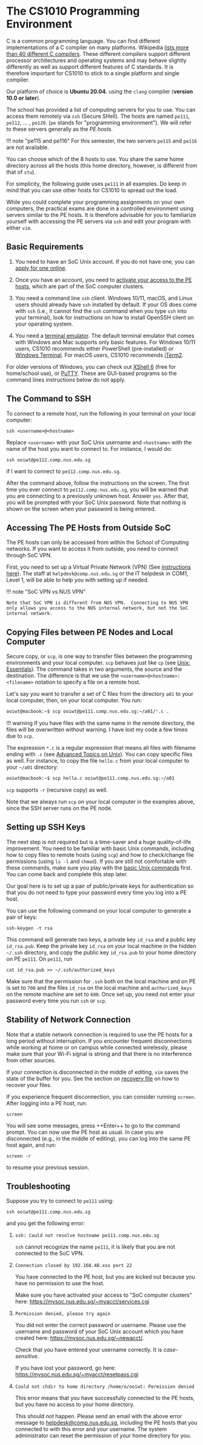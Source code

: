 # The CS1010 Programming Environment

C is a common programming language.  You can find different implementations of a C compiler on many platforms.  Wikipedia [lists more than 40 different C compilers](https://en.wikipedia.org/wiki/List_of_compilers#C_compilers).  These different compilers support different processor architectures and operating systems and may behave slightly differently as well as support different features of C standards.  It is therefore important for CS1010 to stick to a single platform and single compiler.

Our platform of choice is **Ubuntu 20.04.** using the `clang` compiler (**version 10.0 or later**).

The school has provided a list of computing servers for you to use.  You can access them remotely via `ssh` (Secure SHell).  The hosts are named `pe111`, `pe112`, ... , `pe120`.  (`pe` stands for "programming environment").  We will refer to these servers generally as the _PE hosts._

!!! note "pe115 and pe116"
    For this semester, the two servers `pe115` and `pe116` are not available.

You can choose which of the 8 hosts to use.  You share the same home directory across all the hosts (this home directory, however, is different from that of `stu`).

For simplicity, the following guide uses `pe111` in all examples.  Do keep in mind that you can use other hosts for CS1010 to spread out the load.

While you could complete your programming assignments on your own computers, the practical exams are done in a controlled environment using servers similar to the PE hosts.  It is therefore advisable for you to familiarize yourself with accessing the PE servers via `ssh` and edit your program with either `vim`.

## Basic Requirements

1. You need to have an SoC Unix account.  If you do not have one, you can [apply for one online](https://mysoc.nus.edu.sg/~newacct/).

2. Once you have an account, you need to [activate your access to the PE hosts](https://mysoc.nus.edu.sg/~myacct/services.cgi), which are part of the SoC computer clusters.

3. You need a command line `ssh` client.  Windows 10/11, macOS, and Linux users should already have `ssh` installed by default.  If your OS does come with `ssh` (i.e., it cannot find the `ssh` command when you type `ssh` into your terminal), look for instructions on how to install OpenSSH client on your operating system.

4. You need a [terminal emulator](unix-background.md#what-is-a-terminal).  The default terminal emulator that comes with Windows and Mac supports only basic features.  For Windows 10/11 users, CS1010 recommends either PowerShell (pre-installed) or [Windows Terminal](https://apps.microsoft.com/store/detail/windows-terminal/).  For macOS users, CS1010 recommends [iTerm2](https://iterm2.com/).

For older versions of Windows, you can check out [XShell 6](https://www.netsarang.com/products/xsh_overview.html) (free for home/school use), or [PuTTY](https://www.putty.org).  These are GUI-based programs so the command lines instructions below do not apply.

## The Command to SSH

To connect to a remote host, run the following in your terminal on your local computer:
```
ssh <username>@<hostname>
```

Replace `<username>` with your SoC Unix username and `<hostname>` with the name of the host you want to connect to. For instance, I would do:
```
ssh ooiwt@pe112.comp.nus.edu.sg
```
if I want to connect to `pe112.comp.nus.edu.sg`.

After the command above, follow the instructions on the screen.  The first time you ever connect to `pe112.comp.nus.edu.sg`, you will be warned that you are connecting to a previously unknown host.  Answer `yes`.  After that, you will be prompted with your SoC Unix password.  Note that nothing is shown on the screen when your password is being entered.

<script id="asciicast-4rtH1KENV6QOdKtlY0T7mce0M" src="https://asciinema.org/a/4rtH1KENV6QOdKtlY0T7mce0M.js" async></script>

## Accessing The PE Hosts from Outside SoC

The PE hosts can only be accessed from within the School of Computing networks.  If you want to access it from outside, you need to connect through SoC VPN.

First, you need to set up a Virtual Private Network (VPN) (See [instructions here](https://dochub.comp.nus.edu.sg/cf/guides/network/vpn)).  The staff at `helpdesk@comp.nus.edu.sg` or the IT helpdesk in COM1, Level 1, will be able to help you with setting up if needed.

!!! note "SoC VPN vs NUS VPN"

    Note that SoC VPN is different from NUS VPN.  Connecting to NUS VPN only allows you access to the NUS internal network, but not the SoC internal network.

## Copying Files between PE Nodes and Local Computer

Secure copy, or `scp`, is one way to transfer files between the programming environments and your local computer.   `scp` behaves just like `cp` (see [Unix: Essentials](unix-essentials.md)).  The command takes in two arguments, the source and the destination.   The difference is that we use the `<username>@<hostname>:<filename>` notation to specify a file on a remote host.

Let's say you want to transfer a set of C files from the directory `a01` to your local computer, then, on your local computer.  You run:

```bash
ooiwt@macbook:~$ scp ooiwt@pe111.comp.nus.edu.sg:~/a01/*.c .
```

!!! warning
    If you have files with the same name in the remote directory, the files will be overwritten without warning.  I have lost my code a few times due to `scp`.  

The expression `*.c` is a regular expression that means all files with filename ending with `.c` (see [Advanced Topics on Unix](unix-advanced.md)).
You can copy specific files as well.  For instance, to copy the file `hello.c` from your local computer to your `~/a01` directory:

```bash
ooiwt@macbook:~$ scp hello.c ooiwt@pe111.comp.nus.edu.sg:~/a01
```

`scp` supports `-r` (recursive copy) as well.

Note that we always run `scp` on your local computer in the examples above, since the SSH server runs on the PE node.

## Setting up SSH Keys

The next step is not required but is a time-saver and a huge quality-of-life improvement.  You need to be familiar with basic Unix commands, including how to copy files to remote hosts (using `scp`) and how to check/change file permissions (using `ls -l` and `chmod`).  If you are still not comfortable with these commands, make sure you play with the [basic Unix commands](unix-essentials.md) first.  You can come back and complete this step later. 

Our goal here is to set up a pair of public/private keys for authentication so that you do not need to type your password every time you log into a PE host.

You can use the following command on your local computer to generate a pair of keys:
```
ssh-keygen -t rsa
```

This command will generate two keys, a private key `id_rsa` and a public key `id_rsa.pub`.  Keep the private key `id_rsa` on your local machine in the hidden `~/.ssh` directory, and copy the public key `id_rsa.pub` to your home directory on PE `pe111`.  On `pe111`, run
```
cat id_rsa.pub >> ~/.ssh/authorized_keys
```

Make sure that the permission for `.ssh` both on the local machine and on PE is set to `700` and the files `id_rsa` on the local machine and `authorized_keys` on the remote machine are set to `600`.  Once set up, you need not enter your password every time you run `ssh` or `scp`.  

## Stability of Network Connection
    
Note that a stable network connection is required to use the PE hosts for a long period without interruption.   If you encounter frequent disconnections while working at home or on campus while connected wirelessly, please make sure that your Wi-Fi signal is strong and that there is no interference from other sources. 

If your connection is disconnected in the middle of editing, `vim` saves the state of the buffer for you.  See the section on [recovery file](vim-tips.md#5-recovery-files) on how to recover your files.

If you experience frequent disconnection, you can consider running `screen`. After logging into a PE host, run:

```
screen
```

You will see some messages, press ++Enter++ to go to the command prompt. You can now use the PE host as usual. In case you are disconnected (e.g., in the middle of editing), you can log into the same PE host again, and run:

```
screen -r
```

to resume your previous session.


## Troubleshooting

Suppose you try to connect to `pe111` using:
```
ssh ooiwt@pe111.comp.nus.edu.sg
```
and you get the following error:

1. `ssh: Could not resolve hostname pe111.comp.nus.edu.sg`

	`ssh` cannot recognize the name `pe111`, it is likely that you are not connected to the SoC VPN.

2. `Connection closed by 192.168.48.xxx port 22`

    You have connected to the PE host, but you are kicked out because you have no permission to use the host.

	Make sure you have activated your access to "SoC computer clusters" here: https://mysoc.nus.edu.sg/~myacct/services.cgi

3. `Permission denied, please try again`

    You did not enter the correct password or username.  Please use the username and password 
of your SoC Unix account which you have created here: https://mysoc.nus.edu.sg/~newacct/.

    Check that you have entered your username correctly.  It is _case-sensitive_.

    If you have lost your password, go here: https://mysoc.nus.edu.sg/~myacct/resetpass.cgi

4. `Could not chdir to home directory /home/o/ooiwt: Permission denied`

    This error means that you have successfully connected to the PE hosts, but you have no access to your home directory. 

	This should not happen.  Please send an email with the above error message to helpdesk@comp.nus.edu.sg, including the PE hosts that you
	connected to with this error and your username.  The system administrator can reset the permission of your home directory for you.
